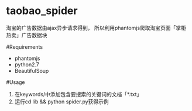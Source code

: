 taobao_spider
=============

淘宝的广告数据由ajax异步请求得到， 所以利用phantomjs爬取淘宝页面「掌柜热卖」广告数据块

#Requirements
- phantomjs
- python2.7
- BeautifulSoup

#Usage
1. 在keywords/中添加包含要搜索的关键词的文档「*.txt」
2. 运行cd lib && python spider.py获得示例
